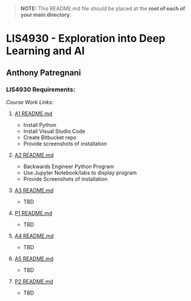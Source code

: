 > **NOTE:** This README.md file should be placed at the **root of each of your main directory.**

# LIS4930 - Exploration into Deep Learning and AI

## Anthony Patregnani

### LIS4930 Requirements:

*Course Work Links:*

1. [A1 README.md](a1/README.md "My A1 README.md file")
    - Install Python
    - Install Visual Studio Code
    - Create Bitbucket repo
    - Provide screenshots of installation

2. [A2 README.md](a2/README.md "My A2 README.md file")
    - Backwards Engineer Python Program
    - Use Jupyter Notebook/labs to display program
    - Provide Screenshots of installation
    
3. [A3 README.md](a3/README.md "My A3 README.md file")
    - TBD
4. [P1 README.md](p1/README.md "My P1 README.md file")
    - TBD
5. [A4 README.md](a4/README.md "My A4 README.md file")
    - TBD
6. [A5 README.md](a5/README.md "My A5 README.md file")
    - TBD
7. [P2 README.md](p2/README.md "My P2 README.md file")
    - TBD